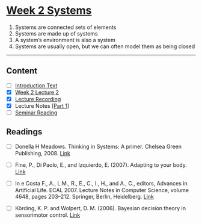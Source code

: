 # [Week 2 Systems](https://canvas.sussex.ac.uk/courses/31028/pages/week-2-systems-2?module_item_id=1494336)

1. Systems are connected sets of elements
2. Systems are made up of systems
3. A system’s environment is also a system
4. Systems are usually open, but we can often model them as being closed

---

## Content
- [ ] [Introduction Text](https://canvas.sussex.ac.uk/courses/31028/pages/week-2-systems-2?module_item_id=1494336)
- [x] [Week 2 Lecture 2](https://canvas.sussex.ac.uk/courses/31028/files/5567949?wrap=1)
- [x] [Lecture Recording](https://sussex.cloud.panopto.eu/Panopto/Pages/Viewer.aspx?id=85b59894-f072-4828-b5c5-b27b00e732ab)
- [x] Lecture Notes [[Part 1](https://github.com/LukeBirkett/study-planner/blob/main/825G5_Adaptive_Systems/week_2/AS_W2.pdf)]
- [ ] [Seminar Reading](https://canvas.sussex.ac.uk/courses/31028/files/5558954?module_item_id=1492370)

## Readings
- [ ] Donella H Meadows. Thinking in Systems: A primer. Chelsea Green Publishing, 2008. [Link](https://sussex.primo.exlibrisgroup.com/permalink/44SUS_INST/p3abpr/alma991043450002461)
- [ ] Fine, P., Di Paolo, E., and Izquierdo, E. (2007). Adapting to your body. [Link](https://canvas.sussex.ac.uk/courses/31028/files/5540019?wrap=1)
- [ ] In e Costa F., A., L.M., R., E., C., I., H., and A., C., editors, Advances in Artificial Life. ECAL 2007. Lecture Notes in Computer Science, volume 4648, pages 203–212. Springer, Berlin, Heidelberg. [Link]()
- [ ] Körding, K. P. and Wolpert, D. M. (2006). Bayesian decision theory in sensorimotor control. [Link](https://sussex.primo.exlibrisgroup.com/discovery/fulldisplay?docid=cdi_proquest_miscellaneous_68693890&context=PC&vid=44SUS_INST:44SUS_VU1&lang=en&search_scope=MyInst_and_CI_no_BLDS&adaptor=Primo%20Central&tab=MyInst_and_CI_no_BLDS&query=any,contains,K%C3%B6rding,%20K.%20P.%20and%20Wolpert,%20D.%20M.%20(2006).%20Bayesian%20decision%20theory%20in%20sensorimotor%20control.%20Trends%20in%20cognitive%20sciences,%2010(7):319&offset=0)

